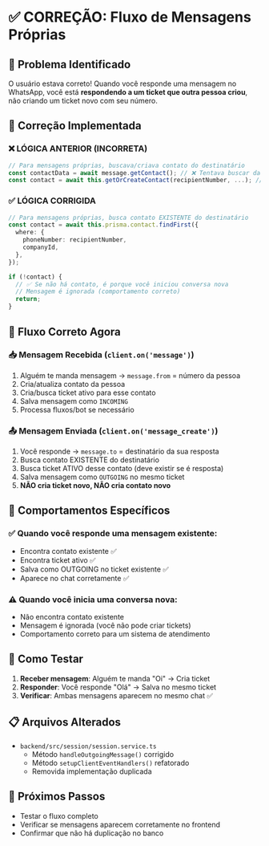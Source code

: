 # ✅ CORREÇÃO: Fluxo de Mensagens Próprias

## 🎯 Problema Identificado

O usuário estava correto! Quando você responde uma mensagem no WhatsApp, você está **respondendo a um ticket que outra pessoa criou**, não criando um ticket novo com seu número.

## 🔧 Correção Implementada

### ❌ LÓGICA ANTERIOR (INCORRETA)

```typescript
// Para mensagens próprias, buscava/criava contato do destinatário
const contactData = await message.getContact(); // ❌ Tentava buscar dados do destinatário
const contact = await this.getOrCreateContact(recipientNumber, ...); // ❌ Criava contato novo
```

### ✅ LÓGICA CORRIGIDA

```typescript
// Para mensagens próprias, busca contato EXISTENTE do destinatário
const contact = await this.prisma.contact.findFirst({
  where: {
    phoneNumber: recipientNumber,
    companyId,
  },
});

if (!contact) {
  // ✅ Se não há contato, é porque você iniciou conversa nova
  // Mensagem é ignorada (comportamento correto)
  return;
}
```

## 🔄 Fluxo Correto Agora

### 📥 Mensagem Recebida (`client.on('message')`)

1. Alguém te manda mensagem → `message.from` = número da pessoa
2. Cria/atualiza contato da pessoa
3. Cria/busca ticket ativo para esse contato
4. Salva mensagem como `INCOMING`
5. Processa fluxos/bot se necessário

### 📤 Mensagem Enviada (`client.on('message_create')`)

1. Você responde → `message.to` = destinatário da sua resposta
2. Busca contato EXISTENTE do destinatário
3. Busca ticket ATIVO desse contato (deve existir se é resposta)
4. Salva mensagem como `OUTGOING` no mesmo ticket
5. **NÃO cria ticket novo, NÃO cria contato novo**

## 🎯 Comportamentos Específicos

### ✅ Quando você responde uma mensagem existente:

- Encontra contato existente ✅
- Encontra ticket ativo ✅
- Salva como OUTGOING no ticket existente ✅
- Aparece no chat corretamente ✅

### ⚠️ Quando você inicia uma conversa nova:

- Não encontra contato existente
- Mensagem é ignorada (você não pode criar tickets)
- Comportamento correto para um sistema de atendimento

## 🧪 Como Testar

1. **Receber mensagem**: Alguém te manda "Oi" → Cria ticket
2. **Responder**: Você responde "Olá" → Salva no mesmo ticket
3. **Verificar**: Ambas mensagens aparecem no mesmo chat ✅

## 📋 Arquivos Alterados

- `backend/src/session/session.service.ts`
  - Método `handleOutgoingMessage()` corrigido
  - Método `setupClientEventHandlers()` refatorado
  - Removida implementação duplicada

## 🎯 Próximos Passos

- Testar o fluxo completo
- Verificar se mensagens aparecem corretamente no frontend
- Confirmar que não há duplicação no banco
